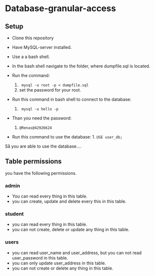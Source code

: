 # Database-granular-access
## Setup
- Clone this repository
- Have MySQL-server installed.
- Use a a bash shell.
- In the bash shell navigate to the folder, where dumpfile.sql is located.
- Run the command:
  	1. <code> mysql -u root -p < dumpfile.sql </code>
   	2. set the password for your root.
- Run this command in bash shell to connect to the database:
  
	1. <code> mysql -u hello -p </code>
- Than you need the password:
  	1. <code>@Renas@42926624</code>
- Run this command to use the database:
    	1. <code>USE user_db; </code>

Så you are able to use the database....
## Table permissions
you have the following permissions.
### admin
- You can read every thing in this table.
- you can create, update and delete every this in this table.


### student
- you can read every thing in this table.
- you can not create, delete or update any thing in this table.

### users
- you can read user_name and user_address, but you can not read user_password in this table.
- you can only update user_address in this table.
- you can not create or delete any thing in this table.


